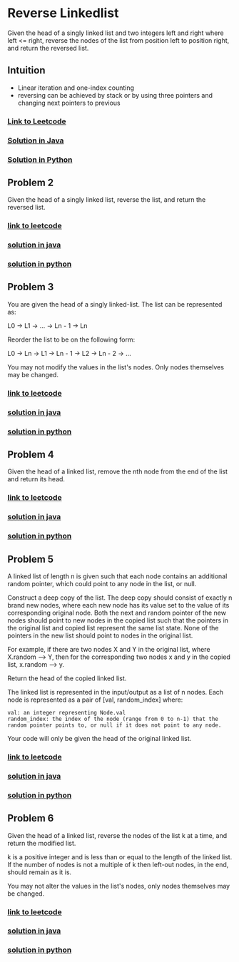 # Reverse Linkedlist

Given the head of a singly linked list and two integers left and right where left <= right, 
reverse the nodes of the list from position left to position right, and return the reversed list.

## Intuition

- Linear iteration and one-index counting 
- reversing can be achieved by stack or by using three pointers and changing next pointers to previous

### [Link to Leetcode](https://leetcode.com/problems/reverse-linked-list-ii/)
### [Solution in Java](Solution.java#L44)
### [Solution in Python](solution.py#L13)

## Problem 2

Given the head of a singly linked list, reverse the list, and return the reversed list.

### [link to leetcode](https://leetcode.com/problems/reverse-linked-list/)
### [solution in java](solution.java#L11)
### [solution in python](solution.py#L41)

## Problem 3

You are given the head of a singly linked-list. The list can be represented as:

L0 → L1 → … → Ln - 1 → Ln

Reorder the list to be on the following form:

L0 → Ln → L1 → Ln - 1 → L2 → Ln - 2 → …

You may not modify the values in the list's nodes. Only nodes themselves may be changed.


### [link to leetcode](https://leetcode.com/problems/reorder-list/)
### [solution in java](solution.java#L60)
### [solution in python](solution.py#L55)

## Problem 4

Given the head of a linked list, remove the nth node from the end of the list and return its head.


### [link to leetcode](https://leetcode.com/problems/reorder-list/)
### [solution in java](solution.java#L86)
### [solution in python](solution.py#L89)

## Problem 5

A linked list of length n is given such that each node contains an additional random pointer, which could point to any node in the list, or null.

Construct a deep copy of the list. The deep copy should consist of exactly n brand new nodes, where each new node has its value set to the value of its corresponding original node. Both the next and random pointer of the new nodes should point to new nodes in the copied list such that the pointers in the original list and copied list represent the same list state. None of the pointers in the new list should point to nodes in the original list.

For example, if there are two nodes X and Y in the original list, where X.random --> Y, then for the corresponding two nodes x and y in the copied list, x.random --> y.

Return the head of the copied linked list.

The linked list is represented in the input/output as a list of n nodes. Each node is represented as a pair of [val, random_index] where:

    val: an integer representing Node.val
    random_index: the index of the node (range from 0 to n-1) that the random pointer points to, or null if it does not point to any node.

Your code will only be given the head of the original linked list.


### [link to leetcode](https://leetcode.com/problems/reorder-list/)
### [solution in java](solution.java#L86)
### [solution in python](solution.py#L107)

## Problem 6

Given the head of a linked list, reverse the nodes of the list k at a time, and return the modified list.

k is a positive integer and is less than or equal to the length of the linked list. If the number of nodes is not a multiple of k then left-out nodes, in the end, should remain as it is.

You may not alter the values in the list's nodes, only nodes themselves may be changed.


### [link to leetcode](https://leetcode.com/problems/reverse-nodes-in-k-group/)
### [solution in java](solution.java#L86)
### [solution in python](solution.py#L107)
